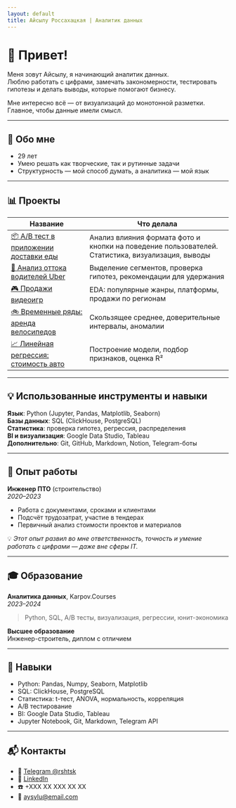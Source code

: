 ```yaml
---
layout: default
title: Айсылу Россахацкая | Аналитик данных
---
```


# 👋 Привет!

Меня зовут Айсылу, я начинающий аналитик данных.  
Люблю работать с цифрами, замечать закономерности, тестировать гипотезы и делать выводы, которые помогают бизнесу.

Мне интересно всё — от визуализаций до монотонной разметки. Главное, чтобы данные имели смысл.

---

## 🧾 Обо мне

- 29 лет
- Умею решать как творческие, так и рутинные задачи
- Структурность — мой способ думать, а аналитика — мой язык

---

## 📊 Проекты

| Название | Что делала |
|----------|------------|
| [📦 A/B тест в приложении доставки еды](https://github.com/rshtsk/ab_test_food_delivery) | Анализ влияния формата фото и кнопки на поведение пользователей. Статистика, визуализация, выводы |
| [🚕 Анализ оттока водителей Uber](https://github.com/...) | Выделение сегментов, проверка гипотез, рекомендации для удержания |
| [🎮 Продажи видеоигр](https://github.com/...) | EDA: популярные жанры, платформы, продажи по регионам |
| [🚲 Временные ряды: аренда велосипедов](https://github.com/...) | Скользящее среднее, доверительные интервалы, аномалии |
| [📈 Линейная регрессия: стоимость авто](https://github.com/...) | Построение модели, подбор признаков, оценка R² |

---

## 💡 Использованные инструменты и навыки

**Язык**: Python (Jupyter, Pandas, Matplotlib, Seaborn)  
**Базы данных**: SQL (ClickHouse, PostgreSQL)  
**Статистика**: проверка гипотез, регрессия, распределения  
**BI и визуализация**: Google Data Studio, Tableau  
**Дополнительно**: Git, GitHub, Markdown, Notion, Telegram-боты

---

## 💼 Опыт работы

**Инженер ПТО** (строительство)  
_2020–2023_  
- Работа с документами, сроками и клиентами  
- Подсчёт трудозатрат, участие в тендерах  
- Первичный анализ стоимости проектов и материалов

💡 *Этот опыт развил во мне ответственность, точность и умение работать с цифрами — даже вне сферы IT.*

---

## 🎓 Образование

**Аналитика данных**, Karpov.Courses  
_2023–2024_  
> Python, SQL, A/B тесты, визуализация, регрессии, юнит-экономика

**Высшее образование**  
Инженер-строитель, диплом с отличием

---

## 🧠 Навыки

- Python: Pandas, Numpy, Seaborn, Matplotlib
- SQL: ClickHouse, PostgreSQL
- Статистика: t-тест, ANOVA, нормальность, корреляция
- A/B тестирование
- BI: Google Data Studio, Tableau
- Jupyter Notebook, Git, Markdown, Telegram API

---

## 📬 Контакты

- 📱 [Telegram @rshtsk](https://t.me/rshtsk)
- 💼 [LinkedIn](https://linkedin.com/in/твой-профиль)
- ☎️ +XXX XX XXX XX XX
- 📧 aysylu@email.com
